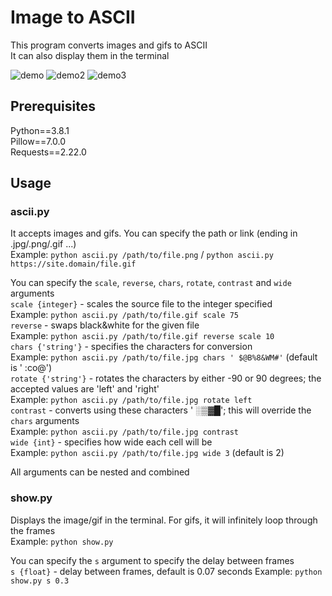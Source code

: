 # Image to ASCII

This program converts images and gifs to ASCII <br>
It can also display them in the terminal

![demo](https://github.com/yattsu/image_to_ascii/blob/master/demo.gif)
![demo2](https://github.com/yattsu/image_to_ascii/blob/master/demo2.gif)
![demo3](https://github.com/yattsu/image_to_ascii/blob/master/demo3.png)

## Prerequisites

Python==3.8.1 <br>
Pillow==7.0.0 <br>
Requests==2.22.0 <br>

## Usage

### ascii.py

It accepts images and gifs. You can specify the path or link (ending in .jpg/.png/.gif ...) <br>
Example: `python ascii.py /path/to/file.png` / `python ascii.py https://site.domain/file.gif` <br>

You can specify the `scale`, `reverse`, `chars`, `rotate`, `contrast` and `wide` arguments <br>
`scale {integer}` - scales the source file to the integer specified <br>
Example: `python ascii.py /path/to/file.gif scale 75` <br>
`reverse` - swaps black&white for the given file <br>
Example: `python ascii.py /path/to/file.gif reverse scale 10` <br>
`chars {'string'}` - specifies the characters for conversion <br>
Example: `python ascii.py /path/to/file.jpg chars ' $@B%8&WM#'` (default is ' :co@') <br>
`rotate {'string'}` - rotates the characters by either -90 or 90 degrees; the accepted values are 'left' and 'right' <br>
Example: `python ascii.py /path/to/file.jpg rotate left` <br>
`contrast` - converts using these characters ' ░▒▓█'; this will override the `chars` arguments <br>
Example: `python ascii.py /path/to/file.jpg contrast` <br>
`wide {int}` - specifies how wide each cell will be <br>
Example: `python ascii.py /path/to/file.jpg wide 3` (default is 2) <br>

All arguments can be nested and combined

### show.py

Displays the image/gif in the terminal. For gifs, it will infinitely loop through the frames <br>
Example: `python show.py` <br>

You can specify the `s` argument to specify the delay between frames <br>
`s {float}` - delay between frames, default is 0.07 seconds
Example: `python show.py s 0.3` <br>

